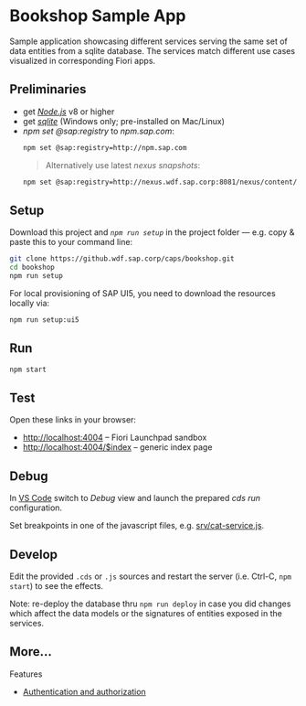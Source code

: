 # Bookshop Sample App

Sample application showcasing different services serving the same set of data entities from a sqlite database. The services match different use cases visualized in corresponding Fiori apps.

## Preliminaries

* get [_Node.js_](https://nodejs.org/en/) v8 or higher
* get [_sqlite_](https://www.sqlite.org/download.html) (Windows only; pre-installed on Mac/Linux)
* _npm set @sap:registry_ to _npm.sap.com_:
  ```sh
  npm set @sap:registry=http://npm.sap.com
  ```
  > Alternatively use latest _nexus snapshots_:
  ```sh
  npm set @sap:registry=http://nexus.wdf.sap.corp:8081/nexus/content/groups/build.snapshots.npm
  ```

## Setup

Download this project and _`npm run setup`_ in the project folder — e.g. copy & paste this to your command line:

```sh
git clone https://github.wdf.sap.corp/caps/bookshop.git
cd bookshop
npm run setup
```
For local provisioning of SAP UI5, you need to download the resources locally via:
```sh
npm run setup:ui5
```


## Run
```sh
npm start
```

## Test

Open these links in your browser:

* <http://localhost:4004> &ndash; Fiori Launchpad sandbox
* <http://localhost:4004/$index> &ndash; generic index page


## Debug

In [VS Code](https://code.visualstudio.com) switch to _Debug_ view and launch the prepared _cds run_ configuration.

Set breakpoints in one of the javascript files, e.g. [srv/cat-service.js](srv/cat-service.js).


## Develop

Edit the provided `.cds` or `.js` sources and restart the server (i.e. Ctrl-C, `npm start`) to see the effects.

Note: re-deploy the database thru `npm run deploy` in case you did changes which affect the data models or the signatures of entities exposed in the services.

## More...
Features
- [Authentication and authorization](https://github.wdf.sap.corp/caps/bookshop/tree/auth)
